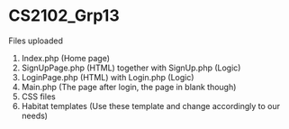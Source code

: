 # CS2102_Grp13

Files uploaded
1) Index.php (Home page)
2) SignUpPage.php (HTML) together with SignUp.php (Logic)
3) LoginPage.php (HTML) with Login.php (Logic)
4) Main.php (The page after login, the page in blank though)
5) CSS files
6) Habitat templates (Use these template and change accordingly to our needs)


